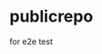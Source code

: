 # publicrepo
for e2e test























































































































































































































































































































































































































































































































































































































































































































































































































































































































































































































































































































































































































































































































































































































































































































































































































































































































































































































































































































































































































































































































































































































































































































































































































































































































































































































































































































































































































































































































































































































































































































































































































































































































































































































































































































































































